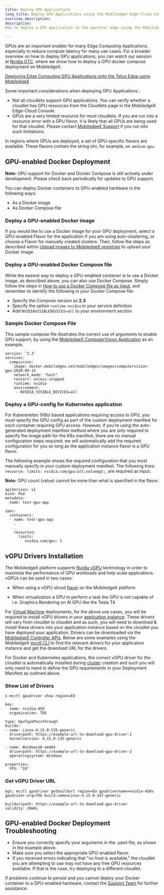 ```yaml
---
title: Deploy GPU Applications
long_title: Deploy GPU Applications using the MobiledgeX Edge-Cloud Console
overview_description: 
description: 
How to deploy a GPU Application to the operator edge using the MobiledgeX Edge-Cloud Console

---
```


GPUs are an important enabler for many Edge Computing Applications, especially to reduce compute latency for many use cases. For a broader overview on how to deploy GPU applications, you can watch our session at [Nvidia GTC](https://www.nvidia.com/en-us/gtc/%C3%9F), where we show how to deploy a GPU docker compose deployment on MobiledgeX.

[Deploying Edge Computing GPU Applications onto the Telco Edge using MobiledgeX](https://www.nvidia.com/en-us/on-demand/session/gtcspring21-s31533/)

Some important considerations when deploying GPU Applications :

- Not all cloudlets support GPU applications. You can verify whether a cloudlet has GPU resources from the Cloudlets page in the MobiledgeX Edge-Cloud Console.
- GPUs are a very limited resource for most cloudlets. If you are run into a resource error with a GPU flavor, it is likely that all GPUs are being used for that cloudlet. Please contact [MobiledgeX Support](mailto:support@mobiledgex.com) if you run into such limitations.

In regions where GPUs are deployed, a set of GPU-specific flavors are available. These flavors contain the string `GPU`, for example, `m4.medium-gpu`.

## GPU-enabled Docker Deployment

**Note:** GPU support for Docker and Docker Compose is still actively under development. Please check back periodically for updates to GPU support.

You can deploy Docker containers to GPU-enabled hardware in the following ways:

- As a Docker image
- As Docker Compose file

### Deploy a GPU-enabled Docker image

If you would like to use a Docker image for your GPU deployment, select a GPU-enabled Flavor for the application if you are using auto-clustering, or choose a Flavor for manually created clusters. Then, follow the steps as described within [Upload images to MobiledgeX registries](https://dev-stage.mobiledgex.com/deployments/deployment-workflow/supported-apps-types#registry-commands) to upload your Docker image.

### Deploy a GPU-enabled Docker Compose file

While the easiest way to deploy a GPU-enabled container is to use a Docker image, as described above, you can also use Docker Compose. Simply follow the steps in [How to use a Docker Compose file as input](https://dev-stage.mobiledgex.com/deployments/deployment-workflow/supported-apps-types#option-1-docker-compose-file-as-input), and remember to identify the following in your Docker Compose file:

- Specify the Compose version as **2.3**
- Specify the option `runtime-nvidia` in your service definition
- Add `NVIDIAVISIBLEDEVICES=all` to your environment section

### Sample Docker Compose File

This sample compose file illustrates the correct use of arguments to enable GPU support, by using the [MobiledgeX ComputerVision Application](https://github.com/mobiledgex/edge-cloud-sampleapps/tree/master/android/MobiledgeXSDKDemo/computervision) as an example.

```
version: ’2.3’
services:
  compvision:
    image: docker.mobiledgex.net/mobiledgex/images/computervision-gpu:2020-09-15
    network_mode: "host"
    restart: unless-stopped
    runtime: nvidia
    environment:
     - NVIDIA_VISIBLE_DEVICES=all  

```

### Deploy a GPU-config for Kubernetes application

For Kuberenetes (K8s) based applications requiring access to GPU, you must specify the GPU config as part of the custom deployment manifest for each container requiring GPU access. However, if you’re using the auto-generated deployment manifest method where you are only required to specify the image path for the K8s manifest, there are no manual configuration steps required; we will automatically add the required configuration for you so long as the application instance flavor is a GPU flavor.<br>

The following example shows the required configuration that you must manually specify in your custom deployment manifest. The following lines: `resource: limits: nvidia.com/gpu:&lt;value&gt;`, are required as input.

**Note:** GPU count (value) cannot be more than what is specified in the flavor.

```
apiVersion: v1
kind: Pod
metadata:
  name: test-gpu-app

spec:
  containers:
  - name: test-gpu-app
    .
    .
    resources:
      limits:
         nvidia.com/gpu: 1

```

## vGPU Drivers Installation

The MobiledgeX platform supports [Nvidia vGPU](https://www.nvidia.com/en-us/data-center/virtual-solutions/) technology in order to maximize the performance of GPU workloads and help scale applications. vGPUs can be used in two cases:

- When using a vGPU sliced [flavor](/developer/deployments/deployment-workflow/flavors) on the MobiledgeX platform

- When virtualization a GPU to perform a task the GPU is not capable of i.e. Graphics Rendering on AI GPU like the Tesla T4

For [Virtual Machine](/developer/deployments/application-deployment-guides/virtual-machine) deployments, for the above use cases, you will be required to install vGPU drivers in your [application instance](/developer/deployments/deployment-workflow/app-instances). These drivers will vary from cloudlet to cloudlet and as such, you will need to download &amp; install these drivers into your application instance based on the cloudlet you have deployed your application. Drivers can be downloaded via the [MobiledgeX Controller APIs](https://api.mobiledgex.net/mc). Below are some examples using the MobiledgeX [mcctl CLI](/developer/tools/mcctl-guides) to find the relevant drivers for your application instance and get the download URL for the drivers. 

For Docker and Kubernetes applications, the correct vGPU driver for the cloudlet is automatically installed during [cluster](/developer/deployments/deployment-workflow/clusters) creation and such you will only need to need to define the GPU requirements in your Deployment Manifest as outlined above. 
### Show List of Drivers

```
❯ mcctl gpudriver show region=EU

key:
  name: nvidia-450
  organization: TDG

type: GpuTypePassthrough
builds:
- name: Linux-4.15.0-135-generic
  driverpath: https://example-url-to-download-gpu-driver-1
  kernelversion: 4.15.0-135-generic

- name: Windows10-amd64
  driverpath: https://example-url-to-download-gpu-driver-2
  operatingsystem: Windows

properties:
  FPS: "10"

```

### Get vGPU Driver URL

```
&gt; mcctl gpudriver getbuildurl region=EU gpudrivername=nvidia-450v gpudriver-org=TDG build.name=Linux-4.15.0-147-generic

buildurlpath: https://example-url-to-download-gpu-driver
validity: 20m0s
```

## GPU-enabled Docker Deployment Troubleshooting

- Ensure you correctly specify your arguments in the .yaml file, as shown in the example above.
- Make sure you select the appropriate GPU-enabled flavor.
- If you received errors indicating that "no host is available," the cloudlet you are attempting to use may not have any free GPU resources available. If that is the case, try deploying to a different cloudlet.

If problems continue to persist and you cannot deploy your Docker container to a GPU-enabled hardware, contact the [Support Team](mailto:support@mobiledgex.com) for further assistance.

<br>


